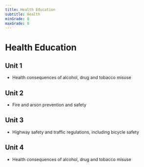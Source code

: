 ```yaml
---
title: Health Education
subtitle: Health
minGrade: 0
maxGrade: 0
---
```

# Health Education


## Unit 1
* Health consequences of alcohol, drug and tobacco misuse

## Unit 2
* Fire and arson prevention and safety

## Unit 3
* Highway safety and traffic regulations, including bicycle safety

## Unit 4
* Health consequences of alcohol, drug and tobacco misuse